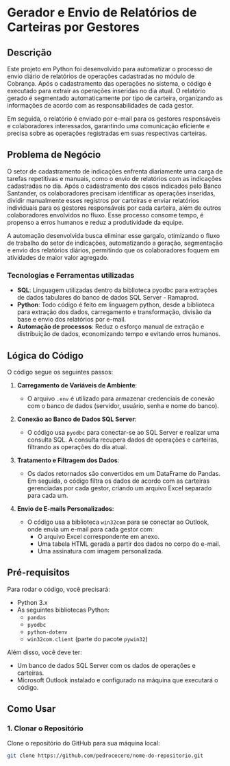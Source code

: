 # Gerador e Envio de Relatórios de Carteiras por Gestores

## Descrição

Este projeto em Python foi desenvolvido para automatizar o processo de envio diário de relatórios de operações cadastradas no módulo de Cobrança. Após o cadastramento das operações no sistema, o código é executado para extrair as operações inseridas no dia atual. O relatório gerado é segmentado automaticamente por tipo de carteira, organizando as informações de acordo com as responsabilidades de cada gestor.

Em seguida, o relatório é enviado por e-mail para os gestores responsáveis e colaboradores interessados, garantindo uma comunicação eficiente e precisa sobre as operações registradas em suas respectivas carteiras.


## Problema de Negócio

O setor de cadastramento de indicações enfrenta diariamente uma carga de tarefas repetitivas e manuais, como o envio de relatórios com as indicações cadastradas no dia. Após o cadastramento dos casos indicados pelo Banco Santander, os colaboradores precisam identificar as operações inseridas, dividir manualmente esses registros por carteiras e enviar relatórios individuais para os gestores responsáveis por cada carteira, além de outros colaboradores envolvidos no fluxo. Esse processo consome tempo, é propenso a erros humanos e reduz a produtividade da equipe.

A automação desenvolvida busca eliminar esse gargalo, otimizando o fluxo de trabalho do setor de indicações, automatizando a geração, segmentação e envio dos relatórios diários, permitindo que os colaboradores foquem em atividades de maior valor agregado.


### Tecnologias e Ferramentas utilizadas
- **SQL**: Linguagem utilizadas dentro da biblioteca pyodbc para extrações de dados tabulares do banco de dados SQL Server - Ramaprod.
- **Python**: Todo código é feito em linguagem python, desde a biblioteca para extração dos dados, carregamento e transformação, divisão da base e envio dos relatórios por e-mail.
- **Automação de processos**: Reduz o esforço manual de extração e distribuição de dados, economizando tempo e evitando erros humanos.

## Lógica do Código

O código segue os seguintes passos:

1. **Carregamento de Variáveis de Ambiente**:
   - O arquivo `.env` é utilizado para armazenar credenciais de conexão com o banco de dados (servidor, usuário, senha e nome do banco).

2. **Conexão ao Banco de Dados SQL Server**:
   - O código usa `pyodbc` para conectar-se ao SQL Server e realizar uma consulta SQL. A consulta recupera dados de operações e carteiras, filtrando as operações do dia atual.

3. **Tratamento e Filtragem dos Dados**:
   - Os dados retornados são convertidos em um DataFrame do Pandas. Em seguida, o código filtra os dados de acordo com as carteiras gerenciadas por cada gestor, criando um arquivo Excel separado para cada um.

4. **Envio de E-mails Personalizados**:
   - O código usa a biblioteca `win32com` para se conectar ao Outlook, onde envia um e-mail para cada gestor com:
     - O arquivo Excel correspondente em anexo.
     - Uma tabela HTML gerada a partir dos dados no corpo do e-mail.
     - Uma assinatura com imagem personalizada.
  
## Pré-requisitos

Para rodar o código, você precisará:

- Python 3.x
- As seguintes bibliotecas Python:
  - `pandas`
  - `pyodbc`
  - `python-dotenv`
  - `win32com.client` (parte do pacote `pywin32`)
  
Além disso, você deve ter:
- Um banco de dados SQL Server com os dados de operações e carteiras.
- Microsoft Outlook instalado e configurado na máquina que executará o código.

## Como Usar

### 1. Clonar o Repositório
Clone o repositório do GitHub para sua máquina local:
```bash
git clone https://github.com/pedrocecere/nome-do-repositorio.git
